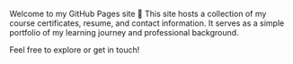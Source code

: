 Welcome to my GitHub Pages site 👋
This site hosts a collection of my course certificates, resume, and contact information. It serves as a simple portfolio of my learning journey and professional background.

Feel free to explore or get in touch!

